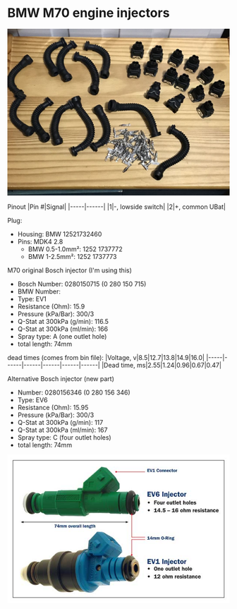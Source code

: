 # BMW M70 engine injectors #

![alt text](./pictures/injector_connectors.jpg "Injector connectors")

Pinout
|Pin #|Signal|
|-----|------|
|1|-, lowside switch|
|2|+, common UBat|

Plug:

- Housing: BMW 12521732460
- Pins: MDK4 2.8
  - BMW 0.5-1.0mm²: 1252 1737772
  - BMW 1-2.5mm²: 1252 1737773

M70 original Bosch injector (I'm using this)

- Bosch Number: 0280150715 (0 280 150 715)
- BMW Number: 
- Type: EV1
- Resistance (Ohm): 15.9
- Pressure (kPa/Bar): 300/3
- Q-Stat at 300kPa (g/min): 116.5
- Q-Stat at 300kPa (ml/min): 166
- Spray type: A (one outlet hole)
- total length: 74mm

dead times (comes from bin file):
|Voltage, v|8.5|12.7|13.8|14.9|16.0|
|-----|------|------|------|------|------|
|Dead time, ms|2.55|1.24|0.96|0.67|0.47|

Alternative Bosch injector (new part)

- Number: 0280156346 (0 280 156 346)
- Type: EV6
- Resistance (Ohm): 15.95
- Pressure (kPa/Bar): 300/3
- Q-Stat at 300kPa (g/min): 117
- Q-Stat at 300kPa (ml/min): 167
- Spray type: C (four outlet holes)
- total length: 74mm

![alt text](./pictures/ev1_ev6_injectors.jpg "Bosch EV1 and EV6 injectors")
